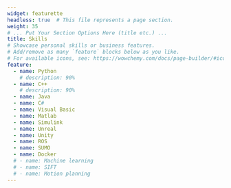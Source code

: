 ```yaml
---
widget: featurette
headless: true  # This file represents a page section.
weight: 35
# ... Put Your Section Options Here (title etc.) ...
title: Skills
# Showcase personal skills or business features.
# Add/remove as many `feature` blocks below as you like.
# For available icons, see: https://wowchemy.com/docs/page-builder/#icons
feature:
  - name: Python
    # description: 90%
  - name: C++
    # description: 90%
  - name: Java
  - name: C#
  - name: Visual Basic
  - name: Matlab
  - name: Simulink
  - name: Unreal
  - name: Unity
  - name: ROS
  - name: SUMO
  - name: Docker
  # - name: Machine learning
  # - name: SIFT
  # - name: Motion planning
---
```

